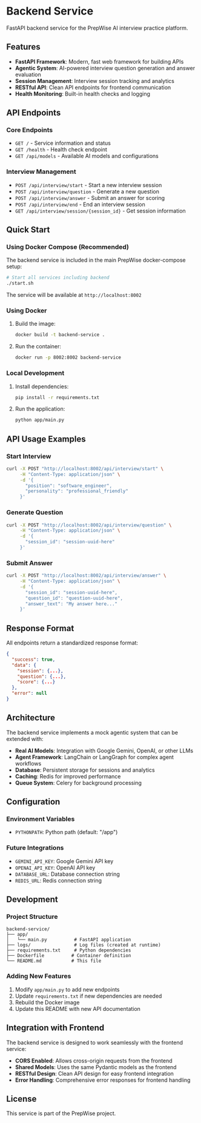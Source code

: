 # Backend Service

FastAPI backend service for the PrepWise AI interview practice platform.

## Features

- **FastAPI Framework**: Modern, fast web framework for building APIs
- **Agentic System**: AI-powered interview question generation and answer evaluation
- **Session Management**: Interview session tracking and analytics
- **RESTful API**: Clean API endpoints for frontend communication
- **Health Monitoring**: Built-in health checks and logging

## API Endpoints

### Core Endpoints

- `GET /` - Service information and status
- `GET /health` - Health check endpoint
- `GET /api/models` - Available AI models and configurations

### Interview Management

- `POST /api/interview/start` - Start a new interview session
- `POST /api/interview/question` - Generate a new question
- `POST /api/interview/answer` - Submit an answer for scoring
- `POST /api/interview/end` - End an interview session
- `GET /api/interview/session/{session_id}` - Get session information

## Quick Start

### Using Docker Compose (Recommended)

The backend service is included in the main PrepWise docker-compose setup:

```bash
# Start all services including backend
./start.sh
```

The service will be available at `http://localhost:8002`

### Using Docker

1. Build the image:
   ```bash
   docker build -t backend-service .
   ```

2. Run the container:
   ```bash
   docker run -p 8002:8002 backend-service
   ```

### Local Development

1. Install dependencies:
   ```bash
   pip install -r requirements.txt
   ```

2. Run the application:
   ```bash
   python app/main.py
   ```

## API Usage Examples

### Start Interview

```bash
curl -X POST "http://localhost:8002/api/interview/start" \
     -H "Content-Type: application/json" \
     -d '{
       "position": "software_engineer",
       "personality": "professional_friendly"
     }'
```

### Generate Question

```bash
curl -X POST "http://localhost:8002/api/interview/question" \
     -H "Content-Type: application/json" \
     -d '{
       "session_id": "session-uuid-here"
     }'
```

### Submit Answer

```bash
curl -X POST "http://localhost:8002/api/interview/answer" \
     -H "Content-Type: application/json" \
     -d '{
       "session_id": "session-uuid-here",
       "question_id": "question-uuid-here",
       "answer_text": "My answer here..."
     }'
```

## Response Format

All endpoints return a standardized response format:

```json
{
  "success": true,
  "data": {
    "session": {...},
    "question": {...},
    "score": {...}
  },
  "error": null
}
```

## Architecture

The backend service implements a mock agentic system that can be extended with:

- **Real AI Models**: Integration with Google Gemini, OpenAI, or other LLMs
- **Agent Framework**: LangChain or LangGraph for complex agent workflows
- **Database**: Persistent storage for sessions and analytics
- **Caching**: Redis for improved performance
- **Queue System**: Celery for background processing

## Configuration

### Environment Variables

- `PYTHONPATH`: Python path (default: "/app")

### Future Integrations

- `GEMINI_API_KEY`: Google Gemini API key
- `OPENAI_API_KEY`: OpenAI API key
- `DATABASE_URL`: Database connection string
- `REDIS_URL`: Redis connection string

## Development

### Project Structure

```
backend-service/
├── app/
│   └── main.py          # FastAPI application
├── logs/                # Log files (created at runtime)
├── requirements.txt     # Python dependencies
├── Dockerfile          # Container definition
└── README.md           # This file
```

### Adding New Features

1. Modify `app/main.py` to add new endpoints
2. Update `requirements.txt` if new dependencies are needed
3. Rebuild the Docker image
4. Update this README with new API documentation

## Integration with Frontend

The backend service is designed to work seamlessly with the frontend service:

- **CORS Enabled**: Allows cross-origin requests from the frontend
- **Shared Models**: Uses the same Pydantic models as the frontend
- **RESTful Design**: Clean API design for easy frontend integration
- **Error Handling**: Comprehensive error responses for frontend handling

## License

This service is part of the PrepWise project.
